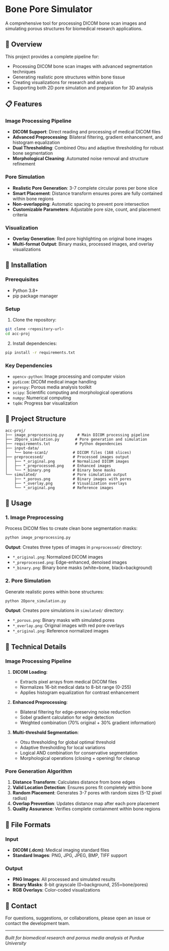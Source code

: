 # Bone Pore Simulator

A comprehensive tool for processing DICOM bone scan images and simulating porous structures for biomedical research applications.

## 🔬 Overview

This project provides a complete pipeline for:
- Processing DICOM bone scan images with advanced segmentation techniques
- Generating realistic pore structures within bone tissue
- Creating visualizations for research and analysis
- Supporting both 2D pore simulation and preparation for 3D analysis

## 📋 Features

### Image Processing Pipeline
- **DICOM Support**: Direct reading and processing of medical DICOM files
- **Advanced Preprocessing**: Bilateral filtering, gradient enhancement, and histogram equalization
- **Dual Thresholding**: Combined Otsu and adaptive thresholding for robust bone segmentation
- **Morphological Cleaning**: Automated noise removal and structure refinement

### Pore Simulation
- **Realistic Pore Generation**: 3-7 complete circular pores per bone slice
- **Smart Placement**: Distance transform ensures pores are fully contained within bone regions
- **Non-overlapping**: Automatic spacing to prevent pore intersection
- **Customizable Parameters**: Adjustable pore size, count, and placement criteria

### Visualization
- **Overlay Generation**: Red pore highlighting on original bone images
- **Multi-format Output**: Binary masks, processed images, and overlay visualizations

## 🚀 Installation

### Prerequisites
- Python 3.8+
- pip package manager

### Setup
1. Clone the repository:
```bash
git clone <repository-url>
cd acc-proj
```

2. Install dependencies:
```bash
pip install -r requirements.txt
```

### Key Dependencies
- `opencv-python`: Image processing and computer vision
- `pydicom`: DICOM medical image handling
- `porespy`: Porous media analysis toolkit
- `scipy`: Scientific computing and morphological operations
- `numpy`: Numerical computing
- `tqdm`: Progress bar visualization

## 📁 Project Structure

```
acc-proj/
├── image_preprocessing.py      # Main DICOM processing pipeline
├── 2Dpore_simulation.py       # Pore generation and simulation
├── requirements.txt           # Python dependencies
├── input-data/
│   └── bone-scan1/           # DICOM files (168 slices)
├── preprocessed/             # Processed images output
│   ├── *_original.png        # Normalized DICOM images
│   ├── *_preprocessed.png    # Enhanced images
│   └── *_binary.png          # Binary bone masks
└── simulated/                # Pore simulation output
    ├── *_porous.png          # Binary images with pores
    ├── *_overlay.png         # Visualization overlays
    └── *_original.png        # Reference images
```

## 🔧 Usage

### 1. Image Preprocessing
Process DICOM files to create clean bone segmentation masks:

```bash
python image_preprocessing.py
```

**Output**: Creates three types of images in `preprocessed/` directory:
- `*_original.png`: Normalized DICOM images
- `*_preprocessed.png`: Edge-enhanced, denoised images  
- `*_binary.png`: Binary bone masks (white=bone, black=background)

### 2. Pore Simulation
Generate realistic pores within bone structures:

```bash
python 2Dpore_simulation.py
```

**Output**: Creates pore simulations in `simulated/` directory:
- `*_porous.png`: Binary masks with simulated pores
- `*_overlay.png`: Original images with red pore overlays
- `*_original.png`: Reference normalized images

## 🔬 Technical Details

### Image Processing Pipeline

1. **DICOM Loading**: 
   - Extracts pixel arrays from medical DICOM files
   - Normalizes 16-bit medical data to 8-bit range (0-255)
   - Applies histogram equalization for contrast enhancement

2. **Enhanced Preprocessing**:
   - Bilateral filtering for edge-preserving noise reduction
   - Sobel gradient calculation for edge detection
   - Weighted combination (70% original + 30% gradient information)

3. **Multi-threshold Segmentation**:
   - Otsu thresholding for global optimal threshold
   - Adaptive thresholding for local variations
   - Logical AND combination for conservative segmentation
   - Morphological operations (closing + opening) for cleanup

### Pore Generation Algorithm

1. **Distance Transform**: Calculates distance from bone edges
2. **Valid Location Detection**: Ensures pores fit completely within bone
3. **Random Placement**: Generates 3-7 pores with random sizes (5-12 pixel radius)
4. **Overlap Prevention**: Updates distance map after each pore placement
5. **Quality Assurance**: Verifies complete containment within bone regions

## 📝 File Formats

### Input
- **DICOM (.dcm)**: Medical imaging standard files
- **Standard Images**: PNG, JPG, JPEG, BMP, TIFF support

### Output
- **PNG Images**: All processed and simulated results
- **Binary Masks**: 8-bit grayscale (0=background, 255=bone/pores)
- **RGB Overlays**: Color-coded visualizations

## 📧 Contact

For questions, suggestions, or collaborations, please open an issue or contact the development team.

---

*Built for biomedical research and porous media analysis at Purdue University*